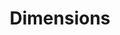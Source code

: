 ---
layout: default
bigquery: https://console.cloud.google.com/bigquery?p=covid-19-dimensions-ai&page=table&d=data&t=publications
contributors: Digital Science, https://www.digital-science.com/
cost: Free for personal, non-commercial use.
description: Dimensions contains more than 100 million publications, ranging from
  articles published in scholarly journals, books and book chapters, to preprints
  and conference proceedings. All publications are contextualized with linked data
  sets, funding, publications, patents, clinical trials, and policy documents. You
  can also view associated categories, funders, institutions, and researcher profiles.
documentation: https://docs.dimensions.ai/bigquery/index.html
last_edit: 04/07/2022, 14:00:01
location: https://www.dimensions.ai/products/free/
maintained_by: Digital Science, https://www.digital-science.com/
schema_fields:
- created_date
- status
- brief_title
- authors
- cpc
- mesh_headings
- resulting_publication_ids
- original_title
- interventions
- granted_year
- id
- repository_name
- arxiv_id
- year
- resulting_publication_doi
- acronyms
- clinical_trial_ids
- publisher
- funding_cad
- license
- language
- date_modified
- repository_id
- funder_org_cities
- ipcr
- cited_by_ids
- pmid
- category_hra
- doi
- date_imported_gbq
- funding_eur
- research_orgs
- priority_date
- researcher_ids
- category_bra
- pages
- legal_status
- priority_year
- date_normal
- family_id
- research_org_city_names
- funder_countries
- established
- book_title
- parent_id
- journal_lists
- date_print
- eisbn
- research_org_country_names
- email_address
- funding_currency
- proceedings_title
- date_inserted
- application_number
- expiration_year
- description
- funder_org_state_codes
- active_years
- linkout
- filing_date
- filing_year
- types
- investigators
- funding_nzd
- links
- original_assignee
- wikipedia_url
- date
- pmcid
- open_access_categories_v2
- citations
- conference
- patent_ids
- granted_date
- associated_grant_ids
- funding_amount
- grant_number
- publication_date
- funding_details
- editors
- funding_jpy
- funder_orgs
- research_org_state_codes
- research_org_state_names
- category_icrp_ct
- start_year
- current_assignee_countries
- name
- category_hrcs_hc
- subtitles
- journal
- research_org_cities
- expiration_date
- kind
- embargo_date
- phase
- publication_ids
- supporting_grant_ids
- category_sdg
- relationships
- inventor_names
- volume
- category_for
- source_id
- original_assignee_countries
- citations_count
- funding_aud
- mesh_terms
- type
- citation_string
- book_series_title
- categories
- reference_ids
- date_online
- original_abstract
- assignee_orgs
- foa_number
- jurisdiction
- assignee_countries
- end_year
- funder_org
- family_count
- address
- family_members_ids
- associated_publication_pmid
- associated_publication_doi
- aliases
- concepts
- category_rcdc
- current_assignee_orgs
- funding_usd
- current_assignee
- funding_chf
- category_hrcs_rac
- isbn
- filing_status
- funding_cny
- abstract
- funder_org_countries
- legal_events
- gender
- start_date
- title
- funder_org_acronyms
- metrics
- category_icrp_cso
- associated_publication_id
- labels
- research_org_countries
- original_assignee_orgs
- registry
- altmetrics
- acronym
- associated_publication_arxiv_id
- external_ids
- conditions
- open_access_categories
- end_date
- acknowledgements
- funding_gbp
- organisation_details
- publication_year
- issue
- category_uoa
- repository_url
shortname: dimensions
tags:
- scholarly literature
- patents
- funding
- clinical trials
- academic profiles
terms_of_use: 'Use of both the Dimensions COVID-19 dataset and full Dimensions dataset
  are subject to the Dimensions Terms of use: https://www.dimensions.ai/policies-terms-legal '
title: Dimensions
uuid: dcff88bd-fe6b-4fdb-8159-809bf9d7bc1c
---